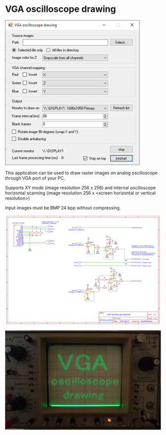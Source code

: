# VGA oscilloscope drawing

![screenshot](/images/screenshot.png?raw=true "screenshot")

This application can be used to draw raster images on analog oscilloscope through VGA port of your PC.

Supports XY mode (image resolution 256 x 256) and internal oscilloscope horizontal scanning (image resolution 256 x \<screen horizontal or vertical resolution\>)

Input images must be BMP 24 bpp without compressing.

![schematic](/schematics/general.png?raw=true "schematic")

![image](/images/rd.jpg?raw=true "image")